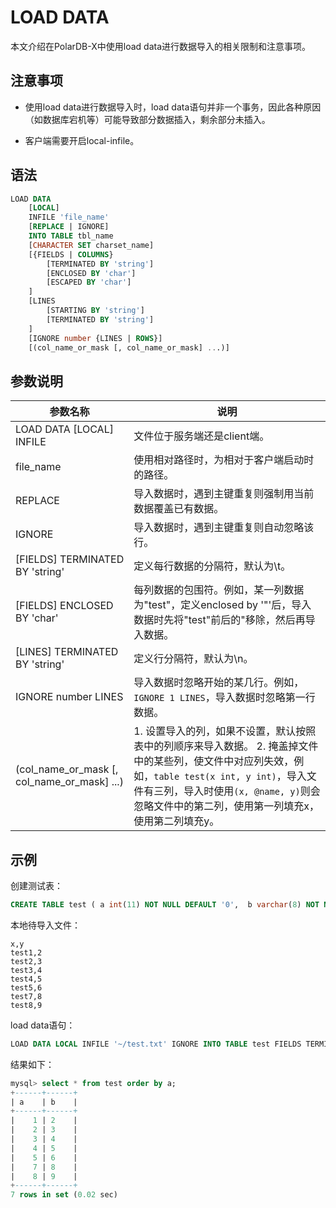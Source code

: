 LOAD DATA 
==============================

本文介绍在PolarDB-X中使用load data进行数据导入的相关限制和注意事项。

注意事项 
-------------------------

* 使用load data进行数据导入时，load data语句并非一个事务，因此各种原因（如数据库宕机等）可能导致部分数据插入，剩余部分未插入。

* 客户端需要开启local-infile。




语法 
-----------------------

```sql
LOAD DATA   
    [LOCAL] 
    INFILE 'file_name' 
    [REPLACE | IGNORE] 
    INTO TABLE tbl_name 
    [CHARACTER SET charset_name] 
    [{FIELDS | COLUMNS}
        [TERMINATED BY 'string'] 
        [ENCLOSED BY 'char'] 
        [ESCAPED BY 'char'] 
    ]
    [LINES
        [STARTING BY 'string'] 
        [TERMINATED BY 'string'] 
    ]
    [IGNORE number {LINES | ROWS}] 
    [(col_name_or_mask [, col_name_or_mask] ...)]  
```



参数说明 
-------------------------



|                     参数名称                      |                                                                                                                                          说明                                                                                                                                           |
|-----------------------------------------------|---------------------------------------------------------------------------------------------------------------------------------------------------------------------------------------------------------------------------------------------------------------------------------------|
| LOAD DATA \[LOCAL\] INFILE                    | 文件位于服务端还是client端。                                                                                                                                                                                                                                                                     |
| file_name                                     | 使用相对路径时，为相对于客户端启动时的路径。                                                                                                                                                                                                                                                                |
| REPLACE                                       | 导入数据时，遇到主键重复则强制用当前数据覆盖已有数据。                                                                                                                                                                                                                                                           |
| IGNORE                                        | 导入数据时，遇到主键重复则自动忽略该行。                                                                                                                                                                                                                                                                  |
| \[FIELDS\] TERMINATED BY 'string'             | 定义每行数据的分隔符，默认为\\t。                                                                                                                                                                                                                                                                    |
| \[FIELDS\] ENCLOSED BY 'char'                 | 每列数据的包围符。例如，某一列数据为"test"，定义enclosed by '"'后，导入数据时先将"test"前后的"移除，然后再导入数据。                                                                                                                                                                                                              |
| \[LINES\] TERMINATED BY 'string'              | 定义行分隔符，默认为\\n。                                                                                                                                                                                                                                                                        |
| IGNORE number LINES                           | 导入数据时忽略开始的某几行。例如，`IGNORE 1 LINES`，导入数据时忽略第一行数据。                                                                                                                                                                                                                  |
| (col_name_or_mask \[, col_name_or_mask\] ...) | 1. 设置导入的列，如果不设置，默认按照表中的列顺序来导入数据。  2. 掩盖掉文件中的某些列，使文件中对应列失效，例如，`table test(x int, y int)`，导入文件有三列，导入时使用` (x, @name, y) `则会忽略文件中的第二列，使用第一列填充x，使用第二列填充y。   |



示例 
-----------------------

创建测试表：

```sql
CREATE TABLE test ( a int(11) NOT NULL DEFAULT '0',  b varchar(8) NOT NULL,  PRIMARY KEY (a)  ) DBPARTITION by hash(a);
```



本地待导入文件：

```text
x,y
test1,2
test2,3
test3,4
test4,5
test5,6
test7,8
test8,9
```



load data语句：

```sql
LOAD DATA LOCAL INFILE '~/test.txt' IGNORE INTO TABLE test FIELDS TERMINATED BY ',' LINES STARTING BY 'test' TERMINATED BY '\n' IGNORE 1 LINES;
```



结果如下：

```sql
mysql> select * from test order by a;
+------+------+
| a    | b    |
+------+------+
|    1 | 2    |
|    2 | 3    |
|    3 | 4    |
|    4 | 5    |
|    5 | 6    |
|    7 | 8    |
|    8 | 9    |
+------+------+
7 rows in set (0.02 sec)
```



